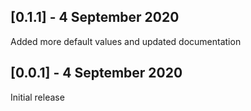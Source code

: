 ## [0.1.1] - 4 September 2020
Added more default values and updated documentation

## [0.0.1] - 4 September 2020
Initial release
